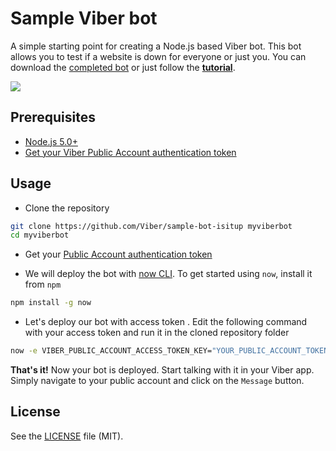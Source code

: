 # Sample Viber bot

A simple starting point for creating a Node.js based Viber bot. This bot allows you to test if a website is down for everyone or just you.
You can download the [completed bot](https://github.com/Viber/sample-bot-isitup/archive/master.zip) or just follow the [**tutorial**](docs/TUTORIAL.md).

![][1]

## Prerequisites

* [Node.js 5.0+](http://nodejs.org)
* [Get your Viber Public Account authentication token](https://support.viber.com/customer/en/portal/articles/2618216-creating-a-public-account?b_id=3838)

## Usage

* Clone the repository

```bash
git clone https://github.com/Viber/sample-bot-isitup myviberbot
cd myviberbot
```

* Get your [Public Account authentication token](https://developers.viber.com/public-accounts/index.html#authentication-token)

* We will deploy the bot with [now CLI](https://zeit.co/now/). To get started using `now`, install it from `npm`

```bash
npm install -g now
```

* Let's deploy our bot with access token . Edit the following command with your access token and run it in the cloned repository folder

```bash
now -e VIBER_PUBLIC_ACCOUNT_ACCESS_TOKEN_KEY="YOUR_PUBLIC_ACCOUNT_TOKEN"
```

**That's it!** Now your bot is deployed. Start talking with it in your Viber app. Simply navigate to your public account and click on the `Message` button.

## License

See the [LICENSE](LICENSE.md) file (MIT).

[1]: output.gif
